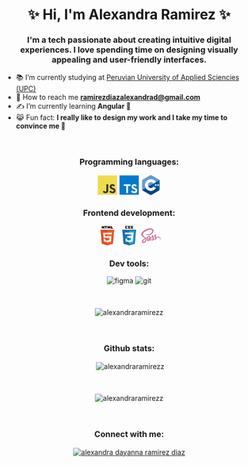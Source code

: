 <h1 align="center">✨ Hi, I'm Alexandra Ramirez ✨</h1>
<h3 align="center">I'm a tech passionate about creating intuitive digital experiences. I love spending time on designing visually appealing and user-friendly interfaces.</h3>

- 📚 I’m currently studying at [Peruvian University of Applied Sciencies (UPC)](https://www.upc.edu.pe/)
- 🍳 How to reach me **ramirezdiazalexandrad@gmail.com**
- ✍ I’m currently learning **Angular 🦾**
- 😹 Fun fact: **I really like to design my work and I take my time to convince me 🤔**

<br>
<p align="center">

<div>
<h3 align="center">Programming languages:</h3>
<p align="center">
<img src="https://raw.githubusercontent.com/devicons/devicon/master/icons/javascript/javascript-original.svg" alt="javascript" width="40" height="40"/>
<img src="https://raw.githubusercontent.com/devicons/devicon/master/icons/typescript/typescript-original.svg" alt="typescript" width="40" height="40"/>
<img src="https://raw.githubusercontent.com/devicons/devicon/master/icons/cplusplus/cplusplus-original.svg" alt="cplusplus" width="40" height="40"/> 
</p> </div>

<div>
<h3 align="center">Frontend development:</h3>
<p align="center">
<img src="https://raw.githubusercontent.com/devicons/devicon/master/icons/html5/html5-original-wordmark.svg" alt="html5" width="40" height="40"/>
<img src="https://raw.githubusercontent.com/devicons/devicon/master/icons/css3/css3-original-wordmark.svg" alt="css3" width="40" height="40"/>
<img src="https://raw.githubusercontent.com/devicons/devicon/master/icons/sass/sass-original.svg" alt="sass" width="40" height="40"/>
</p> </div>

<div>
<h3 align="center">Dev tools:</h3>
<p align="center">
<img src="https://www.vectorlogo.zone/logos/figma/figma-icon.svg" alt="figma" width="40" height="40"/>
<img src="https://www.vectorlogo.zone/logos/git-scm/git-scm-icon.svg" alt="git" width="40" height="40"/>
</p> </div>
</p>

<br>
<p align="center"><img align="center" src="https://github-readme-stats.vercel.app/api/top-langs?username=alexandraramirezz&show_icons=true&locale=en&layout=compact" alt="alexandraramirezz" /></p>
<br>
<h3 align="center">Github stats:</h3>
<p align="center">&nbsp;<img align="center" src="https://github-readme-stats.vercel.app/api?username=alexandraramirezz&show_icons=true&locale=en" alt="alexandraramirezz" /></p>
<br>
<p align="center"><img align="center" src="https://github-readme-streak-stats.herokuapp.com/?user=alexandraramirezz&" alt="alexandraramirezz" /></p>
<br>
<h3 align="center">Connect with me:</h3>
<p align="center">
<a href="https://www.linkedin.com/in/alexandra-dayanna-ramirez-diaz-59bb99252/" target="blank"><img align="center" src="https://raw.githubusercontent.com/rahuldkjain/github-profile-readme-generator/master/src/images/icons/Social/linked-in-alt.svg" alt="alexandra dayanna ramirez diaz" height="30" width="40" /></a>
</p>

